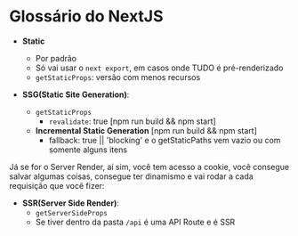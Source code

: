 # Glossário do NextJS



- **Static**
  - Por padrão
  - Só vai usar o `next export`, em casos onde TUDO é pré-renderizado
  - `getStaticProps`: versão com menos recursos

- **SSG(Static Site Generation)**:
  - `getStaticProps`
    - `revalidate`: true [npm run build && npm start]
  - **Incremental Static Generation** [npm run build && npm start]
    - fallback: true || 'blocking' e o getStaticPaths vem vazio ou com somente alguns itens

Já se for o Server Render, aí sim, você tem acesso a cookie, você consegue salvar algumas coisas, consegue ter dinamismo e vai rodar a cada requisição que você fizer:
- **SSR(Server Side Render)**:
  - `getServerSideProps`
  - Se tiver dentro da pasta `/api` é uma API Route e é SSR
